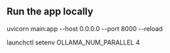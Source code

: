## Run the app locally

uvicorn main:app --host 0.0.0.0 --port 8000 --reload

launchctl setenv OLLAMA_NUM_PARALLEL 4
